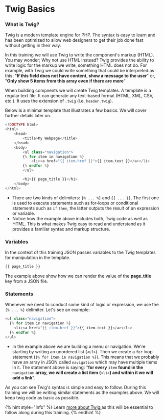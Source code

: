 # Twig Basics

### What is Twig?

Twig is a modern template engine for PHP.  The syntax is easy to learn and has been optimized to allow web designers to get their job done fast without getting in their way.

In this training we will use Twig to write the component's markup \(HTML\).  You may wonder; Why not use HTML instead?  Twig provides the ability to write logic for the markup we write, something HTML does not do.  For example, with Twig we could write something that could be interpreted as this: "**If this field does not have content, show a message to the user**" or, "**Only show 5 items from this array even if there are more**" 

When building compnents we will create Twig templates.  A template is a regular text file. It can generate any text-based format \(HTML, XML, CSV, etc.\). It uses the extension of `.twig` \(i.e. `header.twig`\).

Below is a minimal template that illustrates a few basics. We will cover further details later on.

```php
<!DOCTYPE html>
<html>
    <head>
        <title>My Webpage</title>
    </head>
    <body>
        <ul class="navigation">
        {% for item in navigation %}
            <li><a href="{{ item.href }}">{{ item.text }}</a></li>
        {% endfor %}
        </ul>

        <h1>{{ page_title }}</h1>
    </body>
</html>
```

* There are two kinds of delimiters: `{% ... %}` and `{{ ... }}`. The first one is used to execute statements such as for-loops or conditional statements such as `if` `then`, the latter outputs the result of an expression or variable.
* Notice how the example above includes both, Twig code as well as HTML.  This is what makes Twig easy to read and understand as it provides a familiar syntax and markup structure.

### Variables

In the context of this training JSON passes variables to the Twig templates for manipulation in the template.

```php
{{ page_title }}
```

The example above show how we can render the value of the **page\_title** key from a JSON file.

### Statements

Whenever we need to conduct some kind of logic or expression, we use the `{% ... %}` delimiter.  Let's see an example:

```php
<ul class="navigation">
  {% for item in navigation %}
    <li><a href="{{ item.href }}">{{ item.text }}</a></li>
  {% endfor %}
</ul>
```

* In the example above we are building a menu or navigation.  We're starting by writing an unordered list \(`<ul>`\).  Then we create a `for` loop statement \(`{% for item in navigation %}`\).  This means that we probably have an array in JSON called `navigation` which may have multiple tiems in it.  The statement above is saying:  "**for every** `item` **found in the** `navigation` **array, we will create a list item \(**`<li>`**\) and within it we will add a link**".

As you can see Twig's syntax is simple and easy to follow.   During this training we will be writing similar statements as the examples above.  We will keep twig code as basic as possible.

{% hint style="info" %}
Learn [more about Twig ](https://twig.symfony.com/doc/2.x/templates.html)as this will be essential to follow along during this training.
{% endhint %}

